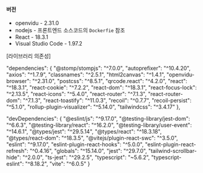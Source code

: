 #### 버전

- openvidu - 2.31.0
- nodejs - 프론트엔드 소스코드의 `Dockerfie` 참조
- React - 18.3.1
- Visual Studio Code - 1.97.2

[라이브러리 의존성]

"dependencies": {
    "@stomp/stompjs": "^7.0.0",
    "autoprefixer": "^10.4.20",
    "axios": "^1.7.9",
    "classnames": "^2.5.1",
    "html2canvas": "^1.4.1",
    "openvidu-browser": "^2.31.0",
    "postcss": "^8.5.1",
    "qrcode.react": "^4.2.0",
    "react": "^18.3.1",
    "react-cookie": "^7.2.2",
    "react-dom": "^18.3.1",
    "react-focus-lock": "^2.13.5",
    "react-icons": "^5.4.0",
    "react-router": "^7.1.3",
    "react-router-dom": "^7.1.3",
    "react-toastify": "^11.0.3",
    "recoil": "^0.7.7",
    "recoil-persist": "^5.1.0",
    "rollup-plugin-visualizer": "^5.14.0",
    "tailwindcss": "^3.4.17"
  },

"devDependencies": {
    "@eslint/js": "^9.17.0",
    "@testing-library/jest-dom": "^6.6.3",
    "@testing-library/react": "^16.2.0",
    "@testing-library/user-event": "^14.6.1",
    "@types/jest": "^29.5.14",
    "@types/react": "^18.3.18",
    "@types/react-dom": "^18.3.5",
    "@vitejs/plugin-react-swc": "^3.5.0",
    "eslint": "^9.17.0",
    "eslint-plugin-react-hooks": "^5.0.0",
    "eslint-plugin-react-refresh": "^0.4.16",
    "globals": "^15.14.0",
    "jest": "^29.7.0",
    "tailwind-scrollbar-hide": "^2.0.0",
    "ts-jest": "^29.2.5",
    "typescript": "~5.6.2",
    "typescript-eslint": "^8.18.2",
    "vite": "^6.0.5"
  }